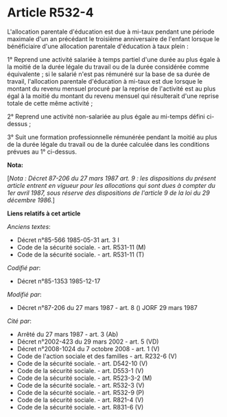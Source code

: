 # Article R532-4

L'allocation parentale d'éducation est due à mi-taux pendant une période maximale d'un an précédant le troisième anniversaire
de l'enfant lorsque le bénéficiaire d'une allocation parentale d'éducation à taux plein :

1°  Reprend une activité salariée à temps partiel d'une durée au plus égale à la moitié de la durée légale du travail ou de
la durée considérée comme équivalente ; si le salarié n'est pas rémunéré sur la base de sa durée de travail, l'allocation
parentale d'éducation à mi-taux est due lorsque le montant du revenu mensuel procuré par la reprise de l'activité est au plus
égal à la moitié du montant du revenu mensuel qui résulterait d'une reprise totale de cette même activité ;

2° Reprend une activité non-salariée au plus égale au mi-temps défini ci-dessus ;

3° Suit une formation professionnelle rémunérée pendant la moitié au plus de la durée légale du travail ou de la durée
calculée dans les conditions prévues au 1° ci-dessus.

**Nota:**

[*Nota : Décret 87-206 du 27 mars 1987 art. 9 : les dispositions du présent article entrent en vigueur pour les allocations
qui sont dues à compter du 1er avril 1987, sous réserve des dispositions de l'article 9 de la loi du 29 décembre 1986.*]

**Liens relatifs à cet article**

_Anciens textes_:

  - Décret n°85-566 1985-05-31 art. 3 I
  - Code de la sécurité sociale. - art. R531-11 (M)
  - Code de la sécurité sociale. - art. R531-11 (T)

_Codifié par_:

  - Décret n°85-1353 1985-12-17

_Modifié par_:

  - Décret n°87-206 du 27 mars 1987 - art. 8 () JORF 29 mars 1987

_Cité par_:

  - Arrêté du 27 mars 1987 - art. 3 (Ab)
  - Décret n°2002-423 du 29 mars 2002 - art. 5 (VD)
  - Décret n°2008-1024 du 7 octobre 2008 - art. 1 (V)
  - Code de l'action sociale et des familles - art. R232-6 (V)
  - Code de la sécurité sociale. - art. D542-10 (V)
  - Code de la sécurité sociale. - art. D553-1 (V)
  - Code de la sécurité sociale. - art. R523-3-2 (M)
  - Code de la sécurité sociale. - art. R532-3 (V)
  - Code de la sécurité sociale. - art. R532-9 (P)
  - Code de la sécurité sociale. - art. R821-4 (V)
  - Code de la sécurité sociale. - art. R831-6 (V)

